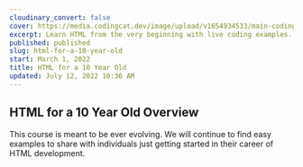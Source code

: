 ```yaml
---
cloudinary_convert: false
cover: https://media.codingcat.dev/image/upload/v1654934533/main-codingcatdev-photo/courses/ForA10YearOld/ForA10YearOldHTML.png
excerpt: Learn HTML from the very beginning with live coding examples.
published: published
slug: html-for-a-10-year-old
start: March 1, 2022
title: HTML for a 10 Year Old
updated: July 12, 2022 10:36 AM
---
```


## HTML for a 10 Year Old Overview

This course is meant to be ever evolving. We will continue to find easy examples to share with individuals just getting started in their career of HTML development.